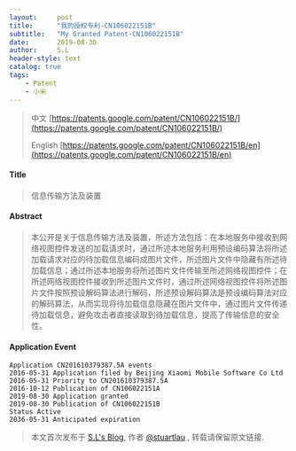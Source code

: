 ```yaml
---
layout:     post
title:      "我的授权专利-CN106022151B"
subtitle:   "My Granted Patent-CN106022151B"
date:       2019-08-30
author:     S.L
header-style: text
catalog: true
tags:
    - Patent
    - 小米
---
```

> 中文 [https://patents.google.com/patent/CN106022151B/](https://patents.google.com/patent/CN106022151B/)
>
> English [https://patents.google.com/patent/CN106022151B/en](https://patents.google.com/patent/CN106022151B/en)

#### Title
> 信息传输方法及装置









#### Abstract
> 本公开是关于信息传输方法及装置，所述方法包括：在本地服务中接收到网络视图控件发送的加载请求时，通过所述本地服务利用预设编码算法将所述加载请求对应的待加载信息编码成图片文件，所述图片文件中隐藏有所述待加载信息；通过所述本地服务将所述图片文件传输至所述网络视图控件；在所述网络视图控件接收到所述图片文件时，通过所述网络视图控件将所述图片文件按照预设解码算法进行解码，所述预设解码算法是预设编码算法对应的解码算法，从而实现将待加载信息隐藏在图片文件中，通过图片文件传递待加载信息，避免攻击者直接读取到待加载信息，提高了传输信息的安全性。









#### Application Event
```
Application CN201610379387.5A events 
2016-05-31 Application filed by Beijing Xiaomi Mobile Software Co Ltd
2016-05-31 Priority to CN201610379387.5A
2016-10-12 Publication of CN106022151A
2019-08-30 Application granted
2019-08-30 Publication of CN106022151B
Status Active
2036-05-31 Anticipated expiration
```
> 本文首次发布于 [S.L's Blog](http://elsef.com), 作者 [@stuartlau](http://github.com/stuartlau) ,
转载请保留原文链接.
